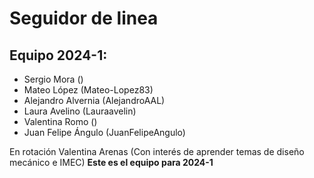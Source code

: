 # Seguidor de linea
## Equipo 2024-1:
- Sergio Mora ()
- Mateo López (Mateo-Lopez83)
- Alejandro Alvernia (AlejandroAAL)
- Laura Avelino (Lauraavelin)
- Valentina Romo ()
- Juan Felipe Ángulo (JuanFelipeAngulo)

En rotación Valentina Arenas (Con interés de aprender temas de diseño mecánico e IMEC)
**Este es el equipo para 2024-1**
